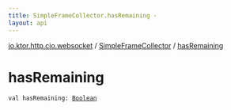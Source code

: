 ```yaml
---
title: SimpleFrameCollector.hasRemaining - 
layout: api
---
```


<div class='api-docs-breadcrumbs'><a href="../index.html">io.ktor.http.cio.websocket</a> / <a href="index.html">SimpleFrameCollector</a> / <a href="./has-remaining.html">hasRemaining</a></div>

# hasRemaining

<div class="signature"><code><span class="keyword">val </span><span class="identifier">hasRemaining</span><span class="symbol">: </span><a href="https://kotlinlang.org/api/latest/jvm/stdlib/kotlin/-boolean/index.html"><span class="identifier">Boolean</span></a></code></div>
